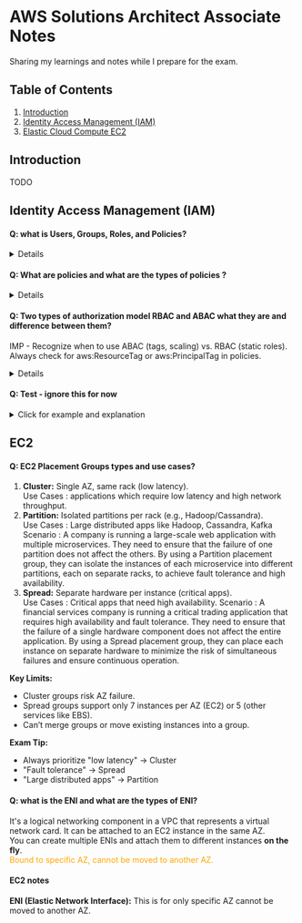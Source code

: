 # AWS Solutions Architect Associate Notes
Sharing my learnings and notes while I prepare for the exam.


## Table of Contents
1. <a href="#introduction">Introduction</a>
2. <a href="#identity-access-management-iam">Identity Access Management (IAM)</a>
3. <a href="#EC2">Elastic Cloud Compute EC2</a>



## Introduction
TODO

## Identity Access Management (IAM)
#### Q: what is Users, Groups, Roles, and Policies? 
<details>
Users: Assigned credentials (username/password, access keys). <br>
Groups: Users are added to groups (e.g., "Developers"), and policies are attached to groups. <br>
Roles: Assigned to AWS services (like EC2) or users temporarily. Policies are attached to roles. <Br>
Policies: JSON documents that define permissions. They are not standalone identities – they must be attached to a User, Group, or Role. <br>

IAM roles provide temporary credentials (access key, secret key, and token) when assumed, replacing long-term access keys. <br>
<span class="highlighted-text"> Role is like hat, which is being wear by user or service to perform certain tasks.</span> <br>
These credentials are short-lived and used by users, apps, or AWS services to perform tasks securely. <br>
Example reference link : https://www.youtube.com/watch?v=miij_0HkBws <br>
</details>

#### Q: What are policies and what are the types of policies ?
<details>
Policies are JSON documents defining permissions for users (IAM) or resources (S3, Lambda).

simple policy example below : <br>
(Allows listing objects in example_bucket only if the prefix is "home/")

```json
{
    "Version": "2012-10-17",
    "Statement": [
        {
            "Effect": "Allow",
            "Action": "s3:ListBucket",
            "Resource": "arn:aws:s3:::example_bucket",
            "Condition": {
                "StringEquals": {
                    "s3:prefix": "home/"
                }
            }
        }
    ]
}
```
Policies have below elements :
- version - Version of the policy language
- id - Policy ID **(optional)**
- statement - List of statements
  - sid - Statement ID **(optional)**
  - Effect - whether the statement allows or denies access
  - Principal - account/user/role to which policy is attached to
  - Action - List of actions that are allowed or denied
  - Resource - List of resources to which the action is applied to
  - Condition - Condition when the policy is in effect **(optional)**

#### There are 6 types of policies all of these polices are evaluated before a request is either allowed or denied.

#### 6 Policy Types
**Identity-Based Policies**  
Attached to users/groups/roles.  
*Example:* AmazonS3FullAccess policy lets a user (e.g., "Alice") manage S3.

**Resource-Based Policies**  
Attached to resources (S3, Lambda).  
*Example:* S3 bucket policy allowing another account to read objects.

**Permissions Boundaries**  
Set max permissions for a user/role.  
*Example:* Boundary allowing only s3:GetObject, even if other policies grant more.

**Session Policies**  
Temporary permissions for role sessions.  
*Example:* Assume a role with STS, limiting actions to s3:ListBucket for 1 hour.

**Service Control Policies (SCPs)**  
AWS Organizations guardrails.  
*Example:* Block s3:DeleteBucket across all accounts in an OU.

**ACLs**  
Legacy resource access rules.  
*Example:* S3 object ACL set to public-read for open access.

Below is the flow in which these policies are evaluated before a request is either allowed or denied.
![img.png](images/6iampolicytypes.png). <br>
</details>

#### Q: Two types of authorization model RBAC and ABAC what they are and difference between them?
IMP - Recognize when to use ABAC (tags, scaling) vs. RBAC (static roles). Always check for aws:ResourceTag or aws:PrincipalTag in policies.
<details>
Both are IAM strategies to manage permissions, but they work differently. Let’s break them down with simple examples and exam-focused insights.

### 1. RBAC (Role-Based Access Control)

**Definition:** Assign permissions based on predefined roles (e.g., "Admin," "Developer").

**How It Works:**

- Create IAM roles with policies that specify exact AWS resources (e.g., S3 buckets, EC2 instances).
- Users/groups are assigned these roles.

**Example:**

**Scenario:** A company has two S3 buckets: `projectx-data` and `projecty-data`.

**Role:** `ProjectX-Developer`

**Policy:** Allows read/write access only to `projectx-data`.

```json
{
    "Version": "2012-10-17",
    "Statement": [
        {
            "Effect": "Allow",
            "Action": ["s3:*"],
            "Resource": [
                "arn:aws:s3:::projectx-data",
                "arn:aws:s3:::projectx-data/*"
            ]
        }
    ]
}
```

Exam Tip:
RBAC is ideal for static environments where resources don’t change often.
If a new bucket projectz-data is added, you must update the policy to include it.

### 2. ABAC (Attribute-Based Access Control)

**Definition:** Permissions are based on tags (attributes) attached to users/resources.

**How It Works:**

- Define policies that use conditions like `aws:ResourceTag` or `aws:PrincipalTag`.
- Access is granted if tags match.

**Example:**

**Scenario:** Developers should only access EC2 instances tagged with their team’s name (e.g., Team=Frontend).

- **User Tag:** `Team=Frontend` (assigned to the IAM user).
- **Resource Tag:** `Team=Frontend` (assigned to EC2 instances).

**ABAC Policy:**

```json
{
    "Version": "2012-10-17",
    "Statement": [
        {
            "Effect": "Allow",
            "Action": "ec2:*",
            "Resource": "*",
            "Condition": {
                "StringEquals": {
                    "aws:ResourceTag/Team": "${aws:PrincipalTag/Team}"
                }
            }
        }
    ]
}
```
**Exam Tip:**  
ABAC is scalable for dynamic environments (e.g., auto-scaling EC2 instances). No policy updates needed when new resources are created—just apply the correct tags.

**Key Differences for the Exam:**

| **RBAC** | **ABAC** |
|----------|----------|
| Permissions tied to roles with explicit resource ARNs. | Permissions tied to tags on users/resources. |
| Best for fixed, predictable resources. | Best for dynamic, rapidly changing resources. |
| Requires policy updates for new resources. | Automatically applies to new tagged resources. |


</details>


#### Q: Test - ignore this for now
<details>
<summary>Click for example and explanation</summary>
This is the summary block 
</details>



## EC2

#### Q: EC2 Placement Groups types and use cases?
1. **Cluster:** Single AZ, same rack (low latency). <br> 
   Use Cases : applications which require low latency and high network throughput. <br>
2. **Partition:** Isolated partitions per rack (e.g., Hadoop/Cassandra). <br>
    Use Cases : Large distributed apps like Hadoop, Cassandra, Kafka <br>
    Scenario : A company is running a large-scale web application with multiple microservices. They need to ensure that the failure of one partition does not affect the others. By using a Partition placement group, they can isolate the instances of each microservice into different partitions, each on separate racks, to achieve fault tolerance and high availability. <br>
3. **Spread:** Separate hardware per instance (critical apps). <br>
    Use Cases : Critical apps that need high availability.
    Scenario : A financial services company is running a critical trading application that requires high availability and fault tolerance. They need to ensure that the failure of a single hardware component does not affect the entire application. By using a Spread placement group, they can place each instance on separate hardware to minimize the risk of simultaneous failures and ensure continuous operation. <br>


**Key Limits:**
- Cluster groups risk AZ failure.
- Spread groups support only 7 instances per AZ (EC2) or 5 (other services like EBS).
- Can’t merge groups or move existing instances into a group.

**Exam Tip:**
- Always prioritize "low latency" → Cluster
- "Fault tolerance" → Spread
- "Large distributed apps" → Partition

#### Q: what is the ENI and what are the types of ENI?
It's a logical networking component in a VPC that represents a virtual network card. It can be attached to an EC2 instance in the same AZ. <br> 
You can create multiple ENIs and attach them to different instances **on the fly**. <br>
<span style="color:orange">Bound to specific AZ, cannot be moved to another AZ.</span> <br>

#### EC2 notes
**ENI (Elastic Network Interface):** This is for only specific AZ cannot be moved to another AZ. <br>

